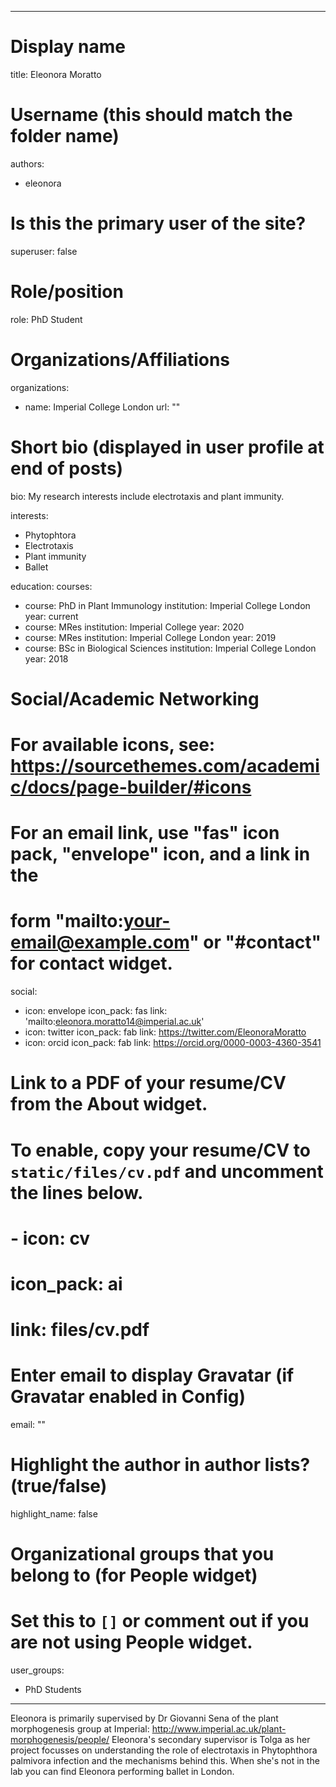 

---
# Display name
title: Eleonora Moratto

# Username (this should match the folder name)
authors:
- eleonora

# Is this the primary user of the site?
superuser: false

# Role/position
role: PhD Student

# Organizations/Affiliations
organizations:
- name: Imperial College London
  url: ""

# Short bio (displayed in user profile at end of posts)
bio: My research interests include electrotaxis and plant immunity.

interests:
- Phytophtora
- Electrotaxis
- Plant immunity
- Ballet

education:
  courses:
  - course: PhD in Plant Immunology
    institution: Imperial College London
    year: current
  - course: MRes
    institution: Imperial College
    year: 2020
  - course: MRes
    institution: Imperial College London
    year: 2019
  - course: BSc in Biological Sciences
    institution: Imperial College London
    year: 2018

# Social/Academic Networking
# For available icons, see: https://sourcethemes.com/academic/docs/page-builder/#icons
#   For an email link, use "fas" icon pack, "envelope" icon, and a link in the
#   form "mailto:your-email@example.com" or "#contact" for contact widget.
social:
- icon: envelope
  icon_pack: fas
  link: 'mailto:eleonora.moratto14@imperial.ac.uk'
- icon: twitter
  icon_pack: fab
  link: https://twitter.com/EleonoraMoratto
- icon: orcid
  icon_pack: fab
  link: https://orcid.org/0000-0003-4360-3541

# Link to a PDF of your resume/CV from the About widget.
# To enable, copy your resume/CV to `static/files/cv.pdf` and uncomment the lines below.
# - icon: cv
#   icon_pack: ai
#   link: files/cv.pdf

# Enter email to display Gravatar (if Gravatar enabled in Config)
email: ""

# Highlight the author in author lists? (true/false)
highlight_name: false

# Organizational groups that you belong to (for People widget)
#   Set this to `[]` or comment out if you are not using People widget.
user_groups:
- PhD Students
---

Eleonora is primarily supervised by Dr Giovanni Sena of the plant morphogenesis group at Imperial: http://www.imperial.ac.uk/plant-morphogenesis/people/
Eleonora's secondary supervisor is Tolga as her project focusses on understanding the role of electrotaxis in Phytophthora palmivora infection and the mechanisms behind this. When she's not in the lab you can find Eleonora performing ballet in London.
